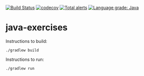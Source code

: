 [![Build Status](https://travis-ci.org/stringbasic/java-exercises.svg?branch=master)](https://travis-ci.org/stringbasic/java-exercises)
[![codecov](https://codecov.io/gh/stringbasic/java-exercises/branch/master/graph/badge.svg)](https://codecov.io/gh/stringbasic/java-exercises)
[![Total alerts](https://img.shields.io/lgtm/alerts/g/stringbasic/java-exercises.svg?logo=lgtm&logoWidth=18)](https://lgtm.com/projects/g/stringbasic/java-exercises/alerts/)
[![Language grade: Java](https://img.shields.io/lgtm/grade/java/g/stringbasic/java-exercises.svg?logo=lgtm&logoWidth=18)](https://lgtm.com/projects/g/stringbasic/java-exercises/context:java)

# java-exercises

Instructions to build:
```
./gradlew build
```

Instructions to run:
```
./gradlew run
```
